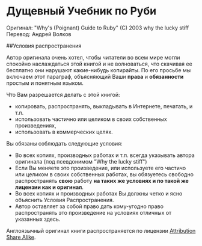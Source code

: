 Дущевный Учебник по Руби
==========================

Оригинал: "Why's (Poignant) Guide to Ruby" (C) 2003 why the lucky stiff  
Перевод: Андрей Волков




##Условия распространения


Автор оригинала очень хотел, чтобы читатели во всем мире могли спокойно наслаждаться этой книгой и не волноваться, что скачивая ее бесплатно они нарушают какие-нибудь копирайты.
По его просьбе мы включаем этот параграф, объясняющий Ваши **права** и **обязанности** простым и понятным языком.

Что Вам разрешается делать с этой книгой:

   * копировать, распространять, выкладывать в Интернете, печатать, и т.п.
   * использовать частично или целиком в своих собственных произведениях,
   * использовать в коммерческих целях.

Вы обязаны соблюдать следующие условия:

   * Во всех копиях, производных работах и т.п. всегда указывать автора оригинала (под псевдонимом "Why the lucky stiff")
   * Если Вы меняете это произведение, или используете его частичо или целиком в своих собственных работах, вы обязуетесь свободно распространять **свою** работу **на таких же условиях и по такой же лицензии как и оригинал**.
   * Во всех копиях и производных работах Вы должны четко и ясно объяснить Условия Распространения.
   * Автор оставляет за собой право дать кому-угодно право распространять это произведение на условиях отличных от указанных здесь.

Англоязычный оригинал книги распространяется по лицензии [Attribution Share Alike](http://creativecommons.org/licenses/by-sa/2.0/).

